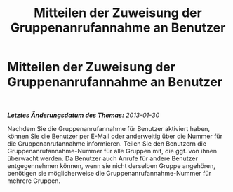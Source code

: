 ﻿---
title: Mitteilen der Zuweisung der Gruppenanrufannahme an Benutzer
TOCTitle: Mitteilen der Zuweisung der Gruppenanrufannahme an Benutzer
ms:assetid: f878e6ae-0f2a-4aa2-afb0-5e82eeaeeeef
ms:mtpsurl: https://technet.microsoft.com/de-de/library/JJ945658(v=OCS.15)
ms:contentKeyID: 52056506
ms.date: 05/19/2016
mtps_version: v=OCS.15
ms.translationtype: HT
---

# Mitteilen der Zuweisung der Gruppenanrufannahme an Benutzer

 

_**Letztes Änderungsdatum des Themas:** 2013-01-30_

Nachdem Sie die Gruppenanrufannahme für Benutzer aktiviert haben, können Sie die Benutzer per E-Mail oder anderweitig über die Nummer für die Gruppenanrufannahme informieren. Teilen Sie den Benutzern die Gruppenanrufannahme-Nummer für alle Gruppen mit, die ggf. von ihnen überwacht werden. Da Benutzer auch Anrufe für andere Benutzer entgegennehmen können, wenn sie nicht derselben Gruppe angehören, benötigen sie möglicherweise die Gruppenanrufannahme-Nummer für mehrere Gruppen.

